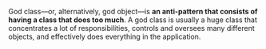 God class—or, alternatively, god object—is **an anti-pattern that consists of having a class that does too much**. A god class is usually a huge class that concentrates a lot of responsibilities, controls and oversees many different objects, and effectively does everything in the application.